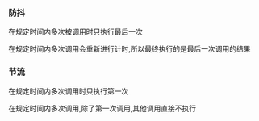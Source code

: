 ### 防抖

在规定时间内多次被调用时只执行最后一次

在规定时间内多次调用会重新进行计时,所以最终执行的是最后一次调用的结果

### 节流

在规定时间内多次调用时只执行第一次

在规定时间内多次调用,除了第一次调用,其他调用直接不执行
